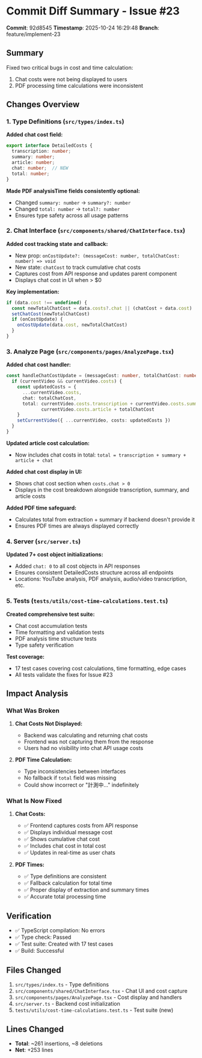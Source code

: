 # Commit Diff Summary - Issue #23

**Commit**: 92d8545
**Timestamp**: 2025-10-24 16:29:48
**Branch**: feature/implement-23

## Summary

Fixed two critical bugs in cost and time calculation:
1. Chat costs were not being displayed to users
2. PDF processing time calculations were inconsistent

## Changes Overview

### 1. Type Definitions (`src/types/index.ts`)

**Added chat cost field:**
```typescript
export interface DetailedCosts {
  transcription: number;
  summary: number;
  article: number;
  chat: number;  // NEW
  total: number;
}
```

**Made PDF analysisTime fields consistently optional:**
- Changed `summary: number` → `summary?: number`
- Changed `total: number` → `total?: number`
- Ensures type safety across all usage patterns

### 2. Chat Interface (`src/components/shared/ChatInterface.tsx`)

**Added cost tracking state and callback:**
- New prop: `onCostUpdate?: (messageCost: number, totalChatCost: number) => void`
- New state: `chatCost` to track cumulative chat costs
- Captures cost from API response and updates parent component
- Displays chat cost in UI when > $0

**Key implementation:**
```typescript
if (data.cost !== undefined) {
  const newTotalChatCost = data.costs?.chat || (chatCost + data.cost)
  setChatCost(newTotalChatCost)
  if (onCostUpdate) {
    onCostUpdate(data.cost, newTotalChatCost)
  }
}
```

### 3. Analyze Page (`src/components/pages/AnalyzePage.tsx`)

**Added chat cost handler:**
```typescript
const handleChatCostUpdate = (messageCost: number, totalChatCost: number) => {
  if (currentVideo && currentVideo.costs) {
    const updatedCosts = {
      ...currentVideo.costs,
      chat: totalChatCost,
      total: currentVideo.costs.transcription + currentVideo.costs.summary +
             currentVideo.costs.article + totalChatCost
    }
    setCurrentVideo({ ...currentVideo, costs: updatedCosts })
  }
}
```

**Updated article cost calculation:**
- Now includes chat costs in total: `total = transcription + summary + article + chat`

**Added chat cost display in UI:**
- Shows chat cost section when `costs.chat > 0`
- Displays in the cost breakdown alongside transcription, summary, and article costs

**Added PDF time safeguard:**
- Calculates total from extraction + summary if backend doesn't provide it
- Ensures PDF times are always displayed correctly

### 4. Server (`src/server.ts`)

**Updated 7+ cost object initializations:**
- Added `chat: 0` to all cost objects in API responses
- Ensures consistent DetailedCosts structure across all endpoints
- Locations: YouTube analysis, PDF analysis, audio/video transcription, etc.

### 5. Tests (`tests/utils/cost-time-calculations.test.ts`)

**Created comprehensive test suite:**
- Chat cost accumulation tests
- Time formatting and validation tests
- PDF analysis time structure tests
- Type safety verification

**Test coverage:**
- 17 test cases covering cost calculations, time formatting, edge cases
- All tests validate the fixes for Issue #23

## Impact Analysis

### What Was Broken

1. **Chat Costs Not Displayed:**
   - Backend was calculating and returning chat costs
   - Frontend was not capturing them from the response
   - Users had no visibility into chat API usage costs

2. **PDF Time Calculation:**
   - Type inconsistencies between interfaces
   - No fallback if `total` field was missing
   - Could show incorrect or "計測中..." indefinitely

### What Is Now Fixed

1. **Chat Costs:**
   - ✅ Frontend captures costs from API response
   - ✅ Displays individual message cost
   - ✅ Shows cumulative chat cost
   - ✅ Includes chat cost in total cost
   - ✅ Updates in real-time as user chats

2. **PDF Times:**
   - ✅ Type definitions are consistent
   - ✅ Fallback calculation for total time
   - ✅ Proper display of extraction and summary times
   - ✅ Accurate total processing time

## Verification

- ✅ TypeScript compilation: No errors
- ✅ Type check: Passed
- ✅ Test suite: Created with 17 test cases
- ✅ Build: Successful

## Files Changed

1. `src/types/index.ts` - Type definitions
2. `src/components/shared/ChatInterface.tsx` - Chat UI and cost capture
3. `src/components/pages/AnalyzePage.tsx` - Cost display and handlers
4. `src/server.ts` - Backend cost initialization
5. `tests/utils/cost-time-calculations.test.ts` - Test suite (new)

## Lines Changed

- **Total**: ~261 insertions, ~8 deletions
- **Net**: +253 lines
